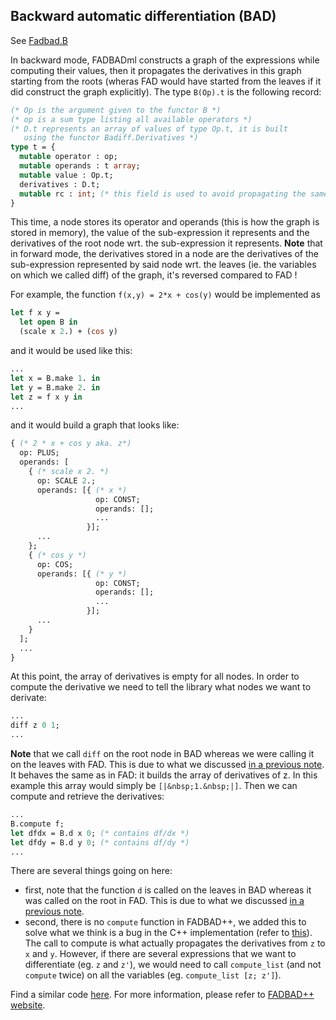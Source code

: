 [Fadbad.B]: doc/Fadbad.B.html
[FADBAD++ website]: http://www.fadbad.com/fadbad.html#CrashCourse

## Backward automatic differentiation (BAD)

See [Fadbad.B]

In backward mode, FADBADml constructs a graph of the expressions while computing their values, then it propagates the derivatives in this graph starting from the roots (wheras FAD would have started from the leaves if it did construct the graph explicitly).
The type `B(Op).t` is the following record:

~~~ocaml
(* Op is the argument given to the functor B *)
(* op is a sum type listing all available operators *)
(* D.t represents an array of values of type Op.t, it is built
   using the functor Badiff.Derivatives *)
type t = {
  mutable operator : op;
  mutable operands : t array;
  mutable value : Op.t;
  derivatives : D.t;
  mutable rc : int; (* this field is used to avoid propagating the same derivatives twice *)
}
~~~

This time, a node stores its operator and operands (this is how the graph is stored in memory), the value of the sub-expression it represents and the derivatives of the root node wrt. the sub-expression it represents.
<a name="note1"></a>**Note** that in forward mode, the derivatives stored in a node are the derivatives of the sub-expression represented by said node wrt. the leaves (ie. the variables on which we called diff) of the graph, it's reversed compared to FAD !

For example, the function `f(x,y) = 2*x + cos(y)` would be implemented as

~~~ocaml
let f x y =
  let open B in
  (scale x 2.) + (cos y)
~~~

and it would be used like this:

~~~ocaml
...
let x = B.make 1. in
let y = B.make 2. in
let z = f x y in
...
~~~

and it would build a graph that looks like:

~~~ocaml
{ (* 2 * x + cos y aka. z*)
  op: PLUS;
  operands: [
    { (* scale x 2. *)
      op: SCALE 2.;
      operands: [{ (* x *)
                   op: CONST;
                   operands: [];
                   ...
                 }];
      ...
    };
    { (* cos y *)
      op: COS;
      operands: [{ (* y *)
                   op: CONST;
                   operands: [];
                   ...
                 }];
      ...
    }
  ];
  ...
}
~~~

At this point, the array of derivatives is empty for all nodes. In order to compute the derivative we need to tell the library what nodes we want to derivate:

~~~ocaml
...
diff z 0 1;
...
~~~

**Note** that we call `diff` on the root node in BAD whereas we were calling it on the leaves with FAD. This is due to what we discussed [in a previous note](#note1).
It behaves the same as in FAD: it builds the array of derivatives of z. In this example this array would simply be `[|&nbsp;1.&nbsp;|]`.
Then we can compute and retrieve the derivatives:

~~~ocaml
...
B.compute f;
let dfdx = B.d x 0; (* contains df/dx *)
let dfdy = B.d y 0; (* contains df/dy *)
...
~~~

There are several things going on here:
- first, note that the function `d` is called on the leaves in BAD whereas it was called on the root in FAD. This is due to what we discussed [in a previous note](#note1).
- second, there is no `compute` function in FADBAD++, we added this to solve what we think is a bug in the C++ implementation (refer to [this](not-done-yet)).
The call to compute is what actually propagates the derivatives from `z` to `x` and `y`.
<i class="fas fa-exclamation-circle red"></i> However, if there are several expressions that we want to differentiate (eg. `z` and `z'`), we would need to call `compute_list` (and not `compute` twice) on all the variables (eg. `compute_list [z; z']`).

Find a similar code [here](https://github.com/fadbadml-dev/FADBADml/blob/master/example/exampleBAD.ml).
For more information, please refer to [FADBAD++ website].
